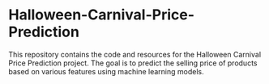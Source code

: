 # Halloween-Carnival-Price-Prediction
This repository contains the code and resources for the Halloween Carnival Price Prediction project. The goal is to predict the selling price of products based on various features using machine learning models.
